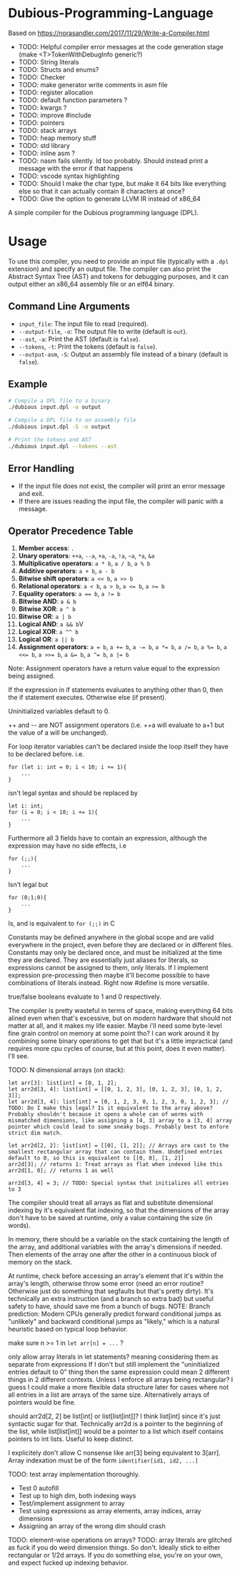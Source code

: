 # Dubious-Programming-Language

Based on https://norasandler.com/2017/11/29/Write-a-Compiler.html

- TODO: Helpful compiler error messages at the code generation stage (make &lt;T>TokenWithDebugInfo generic?)
- TODO: String literals
- TODO: Structs and enums?
- TODO: Checker
- TODO: make generator write comments in asm file
- TODO: register allocation
- TODO: default function parameters ?
- TODO: kwargs ?
- TODO: improve #include
- TODO: pointers
- TODO: stack arrays
- TODO: heap memory stuff
- TODO: std library
- TODO: inline asm ?
- TODO: nasm fails silently. ld too probably. Should instead print a message with the error if that happens
- TODO: vscode syntax highlighting
- TODO: Should I make the char type, but make it 64 bits like everything else so that it can actually contain 8 characters at once?
- TODO: Give the option to generate LLVM IR instead of x86_64

A simple compiler for the Dubious programming language (DPL).

# Usage

To use this compiler, you need to provide an input file (typically with a `.dpl` extension) and specify an output file. 
The compiler can also print the Abstract Syntax Tree (AST) and tokens for debugging purposes, and it can output either 
an x86_64 assembly file or an elf64 binary.

## Command Line Arguments

- `input_file`: The input file to read (required).
- `--output-file`, `-o`: The output file to write (default is `out`).
- `--ast`, `-a`: Print the AST (default is `false`).
- `--tokens`, `-t`: Print the tokens (default is `false`).
- `--output-asm`, `-S`: Output an assembly file instead of a binary (default is `false`).

## Example

```sh
# Compile a DPL file to a binary
./dubious input.dpl -o output

# Compile a DPL file to an assembly file
./dubious input.dpl -S -o output

# Print the tokens and AST
./dubious input.dpl --tokens --ast
```

## Error Handling

- If the input file does not exist, the compiler will print an error message and exit.
- If there are issues reading the input file, the compiler will panic with a message.


## Operator Precedence Table

1. **Member access**: `.`
2. **Unary operators**: `++a`, `--a`, `+a`, `-a`, `!a`, `~a`, `*a`, `&a`
3. **Multiplicative operators**: `a * b`, `a / b`, `a % b`
4. **Additive operators**: `a + b`, `a - b`
5. **Bitwise shift operators**: `a << b`, `a >> b`
6. **Relational operators**: `a < b`, `a > b`, `a <= b`, `a >= b`
7. **Equality operators**: `a == b`, `a != b`
8. **Bitwise AND**: `a & b`
9. **Bitwise XOR**: `a ^ b`
10. **Bitwise OR**: `a | b`
11. **Logical AND**: `a && b`V
12. **Logical XOR**: `a ^^ b`
13. **Logical OR**: `a || b`
14. **Assignment operators**: `a = b`, `a += b`, `a -= b`, `a *= b`, `a /= b`, `a %= b`, `a <<= b`, `a >>= b`, `a &= b`, `a ^= b`, `a |= b`

Note: Assignment operators have a return value equal to the expression being assigned.

If the expression in if statements evaluates to anything other than 0, then the if
statement executes. Otherwise else (if present).

Uninitialized variables default to 0.

++ and -- are NOT assignment operators (i.e. ++a will evaluate to a+1 but the value of a will be unchanged).

For loop iterator variables can't be declared inside the loop itself they have to be declared before. i.e.
```
for (let i: int = 0; i < 10; i += 1){
	...
}
```
isn't legal syntax and should be replaced by
```
let i: int;
for (i = 0; i < 10; i += 1){
	...
}
```
Furthermore all 3 fields have to contain an expression, although the expression may have no side effects, i.e
```
for (;;){
	...
}
```
Isn't legal but
```
for (0;1;0){
	...
}
```
Is, and is equivalent to `for (;;)` in C

Constants may be defined anywhere in the global scope and are valid everywhere in the project, even
before they are declared or in different files. Constants may only be declared once, and must be initialized at the time
they are declared. They are essentially just aliases for literals, so expressions cannot be assigned to them,
only literals. If I implement expression pre-processing then maybe it'll become possible to have
combinations of literals instead. Right now #define is more versatile.

true/false booleans evaluate to 1 and 0 respectively.

The compiler is pretty wasteful in terms of space, making everything 64 bits alined even when that's excessive,
but on modern hardware that should not matter at all, and it makes my life easier.
Maybe i'll need some byte-level fine grain control on memory at some point tho?
I can work around it by combining some binary operations to get that but it's a little
impractical (and requires more cpu cycles of course, but at this point, does it even matter). I'll see.

TODO: N dimensional arrays (on stack):

```
let arr[3]: list[int] = [0, 1, 2];
let arr2d[3, 4]: list[int] = [[0, 1, 2, 3], [0, 1, 2, 3], [0, 1, 2, 3]];
let arr2d[3, 4]: list[int] = [0, 1, 2, 3, 0, 1, 2, 3, 0, 1, 2, 3]; // TODO: Do I make this legal? Is it equivalent to the array above? Probably shouldn't because it opens a whole can of worms with mismatched dimensions, like assigning a [4, 3] array to a [3, 4] array pointer which could lead to some sneaky bugs. Probably best to enfore strict dim match.

let arr2d[2, 2]: list[int] = [[0], [1, 2]];	// Arrays are cast to the smallest rectangular array that can contain them. Undefined entries default to 0, so this is equivalent to [[0, 0], [1, 2]]
arr2d[3]; // returns 1: Treat arrays as flat when indexed like this
arr2d[1, 0]; // returns 1 as well

arr2d[3, 4] = 3; // TODO: Special syntax that initializes all entries to 3
```

The compiler should treat all arrays as flat and substitute dimensional indexing by it's equivalent flat indexing,
so that the dimensions of the array don't have to be saved at runtime, only a value containing the size (in words).

In memory, there should be a variable on the stack containing the length of the array, and additional variables with the array's dimensions if needed. Then elements of the array one after the other in a continuous block of memory on the stack.

At runtime, check before accessing an array's element that it's within the array's length,
otherwise throw some error (need an error routine? Otherwise just do something that segfaults
but that's pretty dirty). It's technically an extra instruction (and a branch so extra bad)
but useful safety to have, should save me from a bunch of bugs. NOTE: Branch prediction: Modern
CPUs generally predict forward conditional jumps as "unlikely" and backward conditional jumps as
"likely," which is a natural heuristic based on typical loop behavior.

make sure n >= 1 in `let arr[n] = ...` ?

only allow array literals in let statements? meaning considering them as separate from expressions
If I don't but still implement the "uninitialized entries default to 0" thing then
the same expression could mean 2 different things in 2 different contexts. Unless
I enforce all arrays being rectangular? I guess I could make a more flexible data
structure later for cases where not all entries in a list are arrays of the same size.
Alternatively arrays of pointers would be fine.

should arr2d[2, 2] be list[int] or list[list[int]]? I think list[int] since
it's just syntactic sugar for that. Technically arr2d is a pointer to the
beginning of the list, while list[list[int]] would be a pointer to a list which
itself contains pointers to int lists. Useful to keep distinct.

I explicitely don't allow C nonsense like arr[3] being equivalent to 3[arr].
Array indexation must be of the form `identifier[id1, id2, ...]`

TODO: test array implementation thoroughly. 
- Test 0 autofill
- Test up to high dim, both indexing ways
- Test/implement assignment to array
- Test using expressions as array elements, array indices, array dimensions
- Assigning an array of the wrong dim should crash

TODO: element-wise operations on arrays?
TODO: array literals are glitched as fuck if you do weird dimension things. So
don't. Ideally stick to either rectangular or 1/2d arrays. If you do something
else, you're on your own, and expect fucked up indexing behavior.